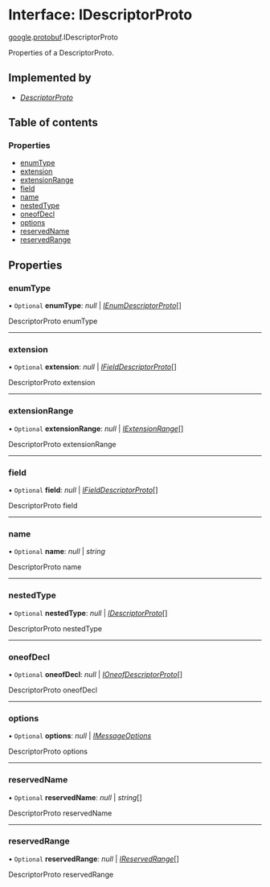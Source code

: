 # Interface: IDescriptorProto

[google](../modules/proto.google.md).[protobuf](../modules/proto.google.protobuf.md).IDescriptorProto

Properties of a DescriptorProto.

## Implemented by

* [*DescriptorProto*](../classes/proto.google.protobuf.descriptorproto-1.md)

## Table of contents

### Properties

- [enumType](proto.google.protobuf.idescriptorproto.md#enumtype)
- [extension](proto.google.protobuf.idescriptorproto.md#extension)
- [extensionRange](proto.google.protobuf.idescriptorproto.md#extensionrange)
- [field](proto.google.protobuf.idescriptorproto.md#field)
- [name](proto.google.protobuf.idescriptorproto.md#name)
- [nestedType](proto.google.protobuf.idescriptorproto.md#nestedtype)
- [oneofDecl](proto.google.protobuf.idescriptorproto.md#oneofdecl)
- [options](proto.google.protobuf.idescriptorproto.md#options)
- [reservedName](proto.google.protobuf.idescriptorproto.md#reservedname)
- [reservedRange](proto.google.protobuf.idescriptorproto.md#reservedrange)

## Properties

### enumType

• `Optional` **enumType**: *null* \| [*IEnumDescriptorProto*](proto.google.protobuf.ienumdescriptorproto.md)[]

DescriptorProto enumType

___

### extension

• `Optional` **extension**: *null* \| [*IFieldDescriptorProto*](proto.google.protobuf.ifielddescriptorproto.md)[]

DescriptorProto extension

___

### extensionRange

• `Optional` **extensionRange**: *null* \| [*IExtensionRange*](proto.google.protobuf.descriptorproto.iextensionrange.md)[]

DescriptorProto extensionRange

___

### field

• `Optional` **field**: *null* \| [*IFieldDescriptorProto*](proto.google.protobuf.ifielddescriptorproto.md)[]

DescriptorProto field

___

### name

• `Optional` **name**: *null* \| *string*

DescriptorProto name

___

### nestedType

• `Optional` **nestedType**: *null* \| [*IDescriptorProto*](proto.google.protobuf.idescriptorproto.md)[]

DescriptorProto nestedType

___

### oneofDecl

• `Optional` **oneofDecl**: *null* \| [*IOneofDescriptorProto*](proto.google.protobuf.ioneofdescriptorproto.md)[]

DescriptorProto oneofDecl

___

### options

• `Optional` **options**: *null* \| [*IMessageOptions*](proto.google.protobuf.imessageoptions.md)

DescriptorProto options

___

### reservedName

• `Optional` **reservedName**: *null* \| *string*[]

DescriptorProto reservedName

___

### reservedRange

• `Optional` **reservedRange**: *null* \| [*IReservedRange*](proto.google.protobuf.descriptorproto.ireservedrange.md)[]

DescriptorProto reservedRange
